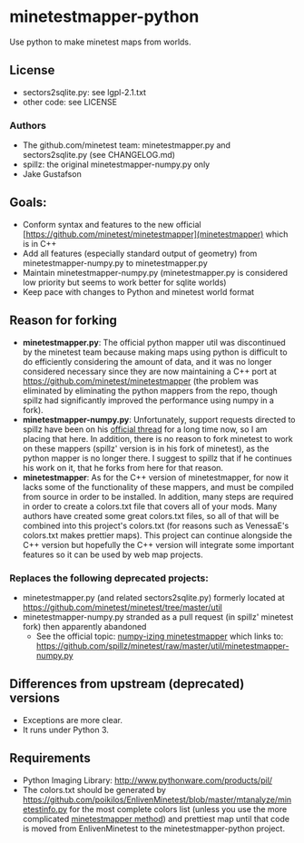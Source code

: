 # minetestmapper-python
Use python to make minetest maps from worlds.

## License
- sectors2sqlite.py: see lgpl-2.1.txt
- other code: see LICENSE

### Authors
- The github.com/minetest team: minetestmapper.py and sectors2sqlite.py (see CHANGELOG.md)
- spillz: the original minetestmapper-numpy.py only
- Jake Gustafson

## Goals:
* Conform syntax and features to the new official [https://github.com/minetest/minetestmapper](minetestmapper) which is in C++
* Add all features (especially standard output of geometry) from minetestmapper-numpy.py to minetestmapper.py
* Maintain minetestmapper-numpy.py (minetestmapper.py is considered low priority but seems to work better for sqlite worlds)
* Keep pace with changes to Python and minetest world format

## Reason for forking
* **minetestmapper.py**: The official python mapper util was discontinued by the minetest team because making maps using python is difficult to do efficiently considering the amount of data, and it was no longer considered necessary since they are now maintaining a C++ port at <https://github.com/minetest/minetestmapper> (the problem was eliminated by eliminating the python mappers from the repo, though spillz had significantly improved the performance using numpy in a fork).
* **minetestmapper-numpy.py**: Unfortunately, support requests directed to spillz have been on his [official thread](https://forum.minetest.net/viewtopic.php?f=14&t=8730) for a long time now, so I am placing that here. In addition, there is no reason to fork minetest to work on these mappers (spillz' version is in his fork of minetest), as the python mapper is no longer there. I suggest to spillz that if he continues his work on it, that he forks from here for that reason.
* **minetestmapper**: As for the C++ version of minetestmapper, for now it lacks some of the functionality of these mappers, and must be compiled from source in order to be installed. In addition, many steps are required in order to create a colors.txt file that covers all of your mods. Many authors have created some great colors.txt files, so all of that will be combined into this project's colors.txt (for reasons such as VenessaE's colors.txt makes prettier maps). This project can continue alongside the C++ version but hopefully the C++ version will integrate some important features so it can be used by web map projects.

### Replaces the following deprecated projects:
- minetestmapper.py (and related sectors2sqlite.py) formerly located at <https://github.com/minetest/minetest/tree/master/util>
- minetestmapper-numpy.py stranded as a pull request (in spillz' minetest fork) then apparently abandoned
  - See the official topic: [numpy-izing minetestmapper](https://forum.minetest.org/viewtopic.php?f=14&t=8730&sid=e709cae2af3140fdb28defa1bff5c13b)
    which links to:
    <https://github.com/spillz/minetest/raw/master/util/minetestmapper-numpy.py>

## Differences from upstream (deprecated) versions
- Exceptions are more clear.
- It runs under Python 3.

## Requirements
* Python Imaging Library: http://www.pythonware.com/products/pil/
* The colors.txt should be generated by <https://github.com/poikilos/EnlivenMinetest/blob/master/mtanalyze/minetestinfo.py> for the most complete colors list (unless you use the more complicated [minetestmapper method]([https://github.com/minetest/minetestmapper])) and prettiest map until that code is moved from EnlivenMinetest to the minetestmapper-python project.
